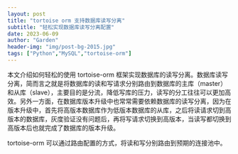 ```yaml
---
layout: post
title: "tortoise orm 支持数据库读写分离"
subtitle: "轻松实现数据库读写分离配置"
date: 2023-06-09
author: "Garden"
header-img: "img/post-bg-2015.jpg"
tags: ["Python","MySQL","tortoise-orm"]
---
```


本文介绍如何轻松的使用 tortoise-orm 框架实现数据库的读写分离。数据库读写分离，简而言之就是将数据库的读和写请求分别路由到数据库的主库（master）和从库（slave），主要目的是分流，降低写库的压力，读写的分工往往可以更加高效。另外一方面，在数据库版本升级中也常常需要依赖数据库的读写分离，因为在版本升级中，首先将高版本数据库作为低版本数据库的从库，之后将读请求切到高版本的数据库，灰度验证没有问题后，再将写请求切换到高版本，当读写都切换到高版本后也就完成了数据库的版本升级。

tortoise-orm 可以通过路由配置的方式，将读和写分别路由到预期的连接池中。
